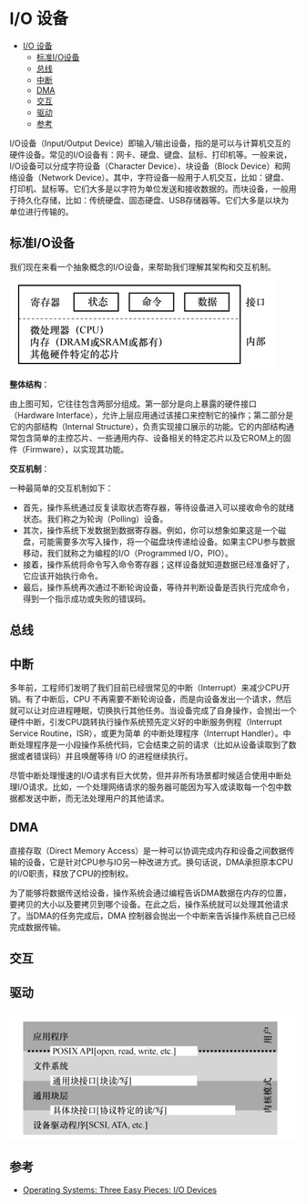 # I/O 设备

- [I/O 设备](#io-设备)
  - [标准I/O设备](#标准io设备)
  - [总线](#总线)
  - [中断](#中断)
  - [DMA](#dma)
  - [交互](#交互)
  - [驱动](#驱动)
  - [参考](#参考)

I/O设备（Input/Output Device）即输入/输出设备，指的是可以与计算机交互的硬件设备。常见的I/O设备有：网卡、硬盘、键盘、鼠标、打印机等。一般来说，I/O设备可以分成字符设备（Character Device）、块设备（Block Device）和网络设备（Network Device）。其中，字符设备一般用于人机交互，比如：键盘、打印机、鼠标等。它们大多是以字符为单位发送和接收数据的。而块设备，一般用于持久化存储，比如：传统硬盘、固态硬盘、USB存储器等。它们大多是以块为单位进行传输的。

## 标准I/O设备

我们现在来看一个抽象概念的I/O设备，来帮助我们理解其架构和交互机制。

![标准I/O设备](../img/operating_system_io_device.png)

**整体结构**：

由上图可知，它往往包含两部分组成。第一部分是向上暴露的硬件接口（Hardware Interface），允许上层应用通过该接口来控制它的操作；第二部分是它的内部结构（Internal Structure），负责实现接口展示的功能。它的内部结构通常包含简单的主控芯片、一些通用内存、设备相关的特定芯片以及它ROM上的固件（Firmware），以实现其功能。

**交互机制**：

一种最简单的交互机制如下：

- 首先，操作系统通过反复读取状态寄存器，等待设备进入可以接收命令的就绪状态。我们称之为轮询（Polling）设备。
- 其次，操作系统下发数据到数据寄存器。例如，你可以想象如果这是一个磁盘，可能需要多次写入操作，将一个磁盘块传递给设备。如果主CPU参与数据移动，我们就称之为编程的I/O（Programmed I/O，PIO）。
- 接着，操作系统将命令写入命令寄存器；这样设备就知道数据已经准备好了，它应该开始执行命令。
- 最后，操作系统再次通过不断轮询设备，等待并判断设备是否执行完成命令，得到一个指示成功或失败的错误码。

## 总线

## 中断

多年前，工程师们发明了我们目前已经很常见的中断（Interrupt）来减少CPU开销。有了中断后，CPU 不再需要不断轮询设备，而是向设备发出一个请求，然后就可以让对应进程睡眠，切换执行其他任务。当设备完成了自身操作，会抛出一个硬件中断，引发CPU跳转执行操作系统预先定义好的中断服务例程（Interrupt Service Routine，ISR），或更为简单
的中断处理程序（Interrupt Handler）。中断处理程序是一小段操作系统代码，它会结束之前的请求（比如从设备读取到了数据或者错误码）并且唤醒等待 I/O 的进程继续执行。

尽管中断处理慢速的I/O请求有巨大优势，但并非所有场景都时候适合使用中断处理I/O请求。比如，一个处理网络请求的服务器可能因为写入或读取每一个包中数据都发送中断，而无法处理用户的其他请求。

## DMA

直接存取（Direct Memory Access）是一种可以协调完成内存和设备之间数据传输的设备，它是针对CPU参与IO另一种改进方式。换句话说，DMA承担原本CPU的I/O职责，释放了CPU的控制权。

为了能够将数据传送给设备，操作系统会通过编程告诉DMA数据在内存的位置，要拷贝的大小以及要拷贝到哪个设备。在此之后，操作系统就可以处理其他请求了。当DMA的任务完成后，DMA 控制器会抛出一个中断来告诉操作系统自己已经完成数据传输。

## 交互

## 驱动

![驱动在操作系统中的位置](../img/operating_system_drive_architecture.png)

## 参考

- [Operating Systems: Three Easy Pieces: I/O Devices](https://pages.cs.wisc.edu/~remzi/OSTEP/Chinese/36.pdf)
